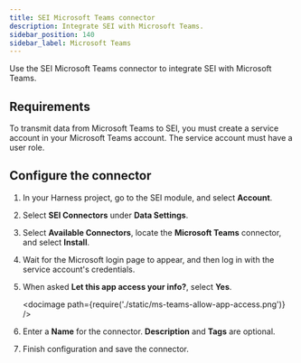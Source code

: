 ```yaml
---
title: SEI Microsoft Teams connector
description: Integrate SEI with Microsoft Teams.
sidebar_position: 140
sidebar_label: Microsoft Teams
---
```


Use the SEI Microsoft Teams connector to integrate SEI with Microsoft Teams.

## Requirements

To transmit data from Microsoft Teams to SEI, you must create a service account in your Microsoft Teams account. The service account must have a user role.

## Configure the connector

1. In your Harness project, go to the SEI module, and select **Account**.
2. Select **SEI Connectors** under **Data Settings**.
3. Select **Available Connectors**, locate the **Microsoft Teams** connector, and select **Install**.
4. Wait for the Microsoft login page to appear, and then log in with the service account's credentials.
5. When asked **Let this app access your info?**, select **Yes**.

   <!-- ![](./static/ms-teams-allow-app-access.png) -->

   <docimage path={require('./static/ms-teams-allow-app-access.png')} />

6. Enter a **Name** for the connector. **Description** and **Tags** are optional.
7. Finish configuration and save the connector.
